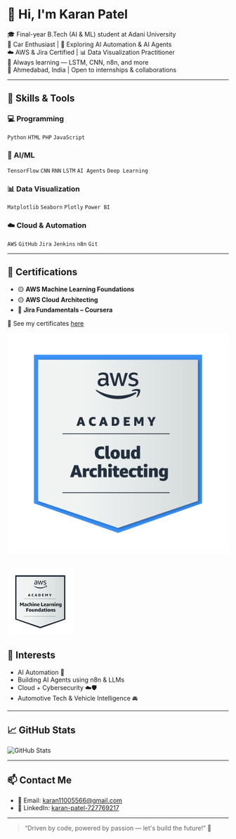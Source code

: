 # 👋 Hi, I'm Karan Patel

🎓 Final-year B.Tech (AI & ML) student at Adani University  
🚗 Car Enthusiast | 🤖 Exploring AI Automation & AI Agents  
☁️ AWS & Jira Certified | 📊 Data Visualization Practitioner  
🌱 Always learning — LSTM, CNN, n8n, and more  
📍 Ahmedabad, India | Open to internships & collaborations

---

## 🧠 Skills & Tools

### 💻 Programming
`Python` `HTML` `PHP` `JavaScript`

### 🧠 AI/ML
`TensorFlow` `CNN` `RNN` `LSTM` `AI Agents` `Deep Learning`

### 📊 Data Visualization
`Matplotlib` `Seaborn` `Plotly` `Power BI`

### ☁️ Cloud & Automation
`AWS` `GitHub` `Jira` `Jenkins` `n8n` `Git`

---

## 📜 Certifications

- 🟡 **AWS Machine Learning Foundations**
- 🟡 **AWS Cloud Architecting**
- 🔵 **Jira Fundamentals – Coursera**

📂 See my certificates [here](https://github.com/Karanpatel3114/CERTIFICATES)

[![AWS Academy Graduate - AWS Academy Cloud Architecting](aws-academy-graduate-aws-academy-cloud-architecting.png)](https://www.credly.com/badges/287b08e0-09ea-4a0b-b712-505c4cd8d5fc/public_url)

[![AWS Academy Graduate - AWS Academy Machine Learning Foundations](aws-academy-graduate-aws-academy-machine-learning-foundations.png)](https://www.credly.com/badges/40a73f4d-786f-49a8-b3e7-1c8d64f640dd/public_url)
---

## 🚀 Interests

- AI Automation 🤖
- Building AI Agents using n8n & LLMs  
- Cloud + Cybersecurity ☁️🛡  
- Automotive Tech & Vehicle Intelligence 🚘  

---

## 📈 GitHub Stats

![GitHub Stats](https://github-readme-stats.vercel.app/api?username=Karanpatel3114&show_icons=true&theme=tokyonight)

---

## 📫 Contact Me

- 📧 Email: karan11005566@gmail.com  
- 🔗 LinkedIn: [karan-patel-727769217](https://www.linkedin.com/in/karan-patel-727769217/)

---

> “Driven by code, powered by passion — let's build the future!” 🚀
